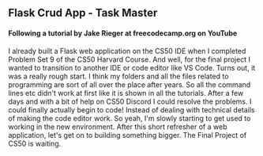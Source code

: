 ## Flask Crud App - Task Master
#### Following a tutorial by Jake Rieger at freecodecamp.org on YouTube
I already built a Flask web application on the CS50 IDE when I completed Problem Set 9 of the CS50 Harvard Course. And well, for the final project I wanted to transition to another IDE or code editor like VS Code. Turns out, it was a really rough start. I think my folders and all the files related to programming are sort of all over the place after years. So all the command lines etc didn't work at first like it is shown in all the tutorials. After a few days and with a bit of help on CS50 Discord I could resolve the problems. I could finally actually begin to code! Instead of dealing with technical details of making the code editor work. So yeah, I'm slowly starting to get used to working in the new environment.
After this short refresher of a web application, let's get on to building something bigger. The Final Project of CS50 is waiting.
